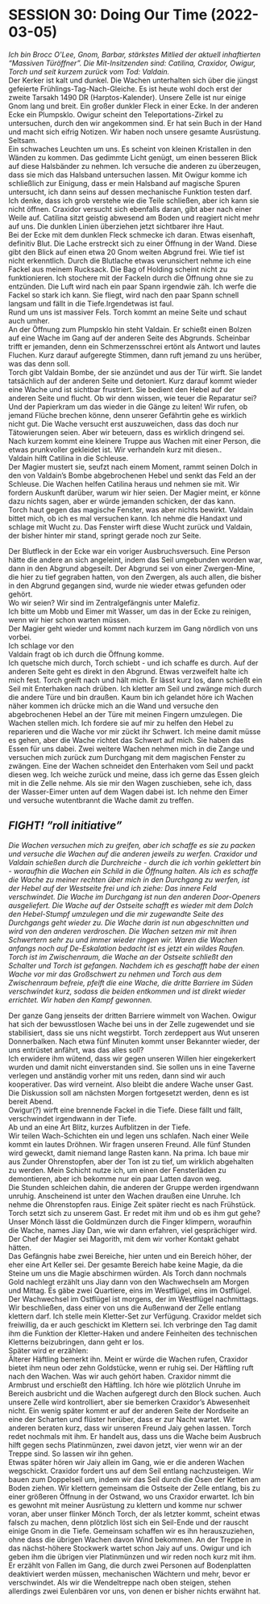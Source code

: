 # **SESSION 30: Doing Our Time (2022-03-05)**

*Ich bin Brocc O'Lee, Gnom, Barbar, stärkstes Mitlied der aktuell inhaftierten “Massiven Türöffner”. Die Mit-Insitzenden sind: Catilina, Craxidor, Owigur, Torch und seit kurzem zurück vom Tod: Valdain.*  
Der Kerker ist kalt und dunkel. Die Wachen unterhalten sich über die jüngst gefeierte Frühlings-Tag-Nach-Gleiche. Es ist heute wohl doch erst der zweite Tarsakh 1490 DR (Harptos-Kalender). Unsere Zelle ist nur einige Gnom lang und breit. Ein großer dunkler Fleck in einer Ecke. In der anderen Ecke ein Plumpsklo. Owigur scheint den Teleportations-Zirkel zu untersuchen, durch den wir angekommen sind. Er hat sein Buch in der Hand und macht sich eifrig Notizen. Wir haben noch unsere gesamte Ausrüstung. Seltsam.  
Ein schwaches Leuchten um uns. Es scheint von kleinen Kristallen in den Wänden zu kommen. Das gedimmte Licht genügt, um einen besseren Blick auf diese Halsbänder zu nehmen. Ich versuche die anderen zu überzeugen, dass sie mich das Halsband untersuchen lassen. Mit Owigur komme ich schließlich zur Einigung, dass er mein Halsband auf magische Spuren untersucht, ich dann seins auf dessen mechanische Funktion testen darf. Ich denke, dass ich grob verstehe wie die Teile schließen, aber ich kann sie nicht öffnen. Craxidor versucht sich ebenfalls daran, gibt aber nach einer Weile auf. Catilina sitzt geistig abwesend am Boden und reagiert nicht mehr auf uns. Die dunklen Linien überziehen jetzt sichtbarer ihre Haut.  
Bei der Ecke mit dem dunklen Fleck schmecke ich daran. Etwas eisenhaft, definitiv Blut. Die Lache erstreckt sich zu einer Öffnung in der Wand. Diese gibt den Blick auf einen etwa 20 Gnom weiten Abgrund frei. Wie tief ist nicht erkenntlich. Durch die Blutlache etwas verunsichert nehme ich eine Fackel aus meinem Rucksack. Die Bag of Holding scheint nicht zu funktionieren. Ich stochere mit der Fackeln durch die Öffnung ohne sie zu entzünden. Die Luft wird nach ein paar Spann irgendwie zäh. Ich werfe die Fackel so stark ich kann. Sie fliegt, wird nach den paar Spann schnell langsam und fällt in die Tiefe.Irgendetwas ist faul.  
Rund um uns ist massiver Fels. Torch kommt an meine Seite und schaut auch umher.  
An der Öffnung zum Plumpsklo hin steht Valdain. Er schießt einen Bolzen auf eine Wache im Gang auf der anderen Seite des Abgrunds. Scheinbar trifft er jemanden, denn ein Schmerzensschrei ertönt als Antwort und lautes Fluchen. Kurz darauf aufgeregte Stimmen, dann ruft jemand zu uns herüber, was das denn soll.  
Torch gibt Valdain Bombe, der sie anzündet und aus der Tür wirft. Sie landet tatsächlich auf der anderen Seite und detoniert. Kurz darauf kommt wieder eine Wache und ist sichtbar frustriert. Sie bedient den Hebel auf der anderen Seite und flucht. Ob wir denn wissen, wie teuer die Reparatur sei? Und der Papierkram um das wieder in die Gänge zu leiten\! Wir rufen, ob jemand Flüche brechen könne, denn unserer Gefährtin gehe es wirklich nicht gut. Die Wache versucht erst auszuweichen, dass das doch nur Tätowierungen seien. Aber wir beteuern, dass es wirklich dringend sei.  
Nach kurzem kommt eine kleinere Truppe aus Wachen mit einer Person, die etwas prunkvoller gekleidet ist. Wir verhandeln kurz mit diesen..  
Valdain hilft Catilina in die Schleuse.  
Der Magier mustert sie, seufzt nach einem Moment, rammt seinen Dolch in den von Valdain’s Bombe abgebrochenen Hebel und senkt das Feld an der Schleuse. Die Wachen helfen Catilina heraus und nehmen sie mit. Wir fordern Auskunft darüber, warum wir hier seien. Der Magier meint, er könne dazu nichts sagen, aber er würde jemanden schicken, der das kann.  
Torch haut gegen das magische Fenster, was aber nichts bewirkt. Valdain bittet mich, ob ich es mal versuchen kann. Ich nehme die Handaxt und schlage mit Wucht zu. Das Fenster wirft diese Wucht zurück und Valdain, der bisher hinter mir stand, springt gerade noch zur Seite.

Der Blutfleck in der Ecke war ein voriger Ausbruchsversuch. Eine Person hätte die andere an sich angeleint, indem das Seil umgebunden worden war, dann in den Abgrund abgeseilt. Der Abgrund sei von einer Zwergen-Mine, die hier zu tief gegraben hatten, von den Zwergen, als auch allen, die bisher in den Abgrund gegangen sind, wurde nie wieder etwas gefunden oder gehört.  
Wo wir seien? Wir sind im Zentralgefängnis unter Malefiz.  
Ich bitte um Mobb und Eimer mit Wasser, um das in der Ecke zu reinigen, wenn wir hier schon warten müssen.  
Der Magier geht wieder und kommt nach kurzem im Gang nördlich von uns vorbei.  
Ich schlage vor den   
Valdain fragt ob ich durch die Öffnung komme.  
Ich quetsche mich durch, Torch schiebt \- und ich schaffe es durch. Auf der anderen Seite geht es direkt in den Abgrund. Etwas verzweifelt halte ich mich fest. Torch greift nach und hält mich. Er lässt kurz los, dann schießt ein Seil mit Enterhaken nach drüben. Ich kletter am Seil und zwänge mich durch die andere Türe und bin draußen. Kaum bin ich gelandet höre ich Wachen näher kommen ich drücke mich an die Wand und versuche den abgebrochenen Hebel an der Türe mit meinen Fingern umzulegen. Die Wachen stellen mich. Ich fordere sie auf mir zu helfen den Hebel zu reparieren und die Wache vor mir zückt ihr Schwert. Ich meine damit müsse es gehen, aber die Wache richtet das Schwert auf mich. Sie haben das Essen für uns dabei. Zwei weitere Wachen nehmen mich in die Zange und versuchen mich zurück zum Durchgang mit dem magischen Fenster zu zwängen. Eine der Wachen schneidet den Enterhaken vom Seil und packt diesen weg. Ich weiche zurück und meine, dass ich gerne das Essen gleich mit in die Zelle nehme. Als sie mir den Wagen zuschieben, sehe ich, dass der Wasser-Eimer unten auf dem Wagen dabei ist. Ich nehme den Eimer und versuche wutentbrannt die Wache damit zu treffen.

## ***FIGHT\! ”roll initiative”***

*Die Wachen versuchen mich zu greifen, aber ich schaffe es sie zu packen und versuche die Wachen auf die anderen jeweils zu werfen. Craxidor und Valdain schießen durch die Durchreiche \- durch die ich vorhin geklettert bin \- woraufhin die Wachen ein Schild in die Öffnung halten. Als ich es schaffe die Wache zu meiner rechten über mich in den Durchgang zu werfen, ist der Hebel auf der Westseite frei und ich ziehe: Das innere Feld verschwindet. Die Wache im Durchgang ist nun den anderen Door-Openers ausgeliefert. Die Wache auf der Ostseite schafft es wieder mit dem Dolch den Hebel-Stumpf umzulegen und die mir zugewandte Seite des Durchgangs geht wieder zu. Die Wache darin ist nun abgeschnitten und wird von den anderen verdroschen. Die Wachen setzen mir mit ihren Schwertern sehr zu und immer wieder ringen wir. Waren die Wachen anfangs noch auf De-Eskalation bedacht ist es jetzt ein wildes Raufen.*  
*Torch ist im Zwischenraum, die Wache an der Ostseite schließt den Schalter und Torch ist gefangen. Nachdem ich es geschafft habe der einen Wache vor mir das Großschwert zu nehmen und Torch aus dem Zwischenraum befreie, pfeift die eine Wache, die dritte Barriere im Süden verschwindet kurz, sodass die beiden entkommen und ist direkt wieder errichtet. Wir haben den Kampf gewonnen.*

Der ganze Gang jenseits der dritten Barriere wimmelt von Wachen. Owigur hat sich der bewusstlosen Wache bei uns in der Zelle zugewendet und sie stabilisiert, dass sie uns nicht wegstirbt. Torch zerdeppert aus Wut unseren Donnerbalken. Nach etwa fünf Minuten kommt unser Bekannter wieder, der uns entrüstet anfährt, was das alles soll?  
Ich erwidere ihm wütend, dass wir gegen unseren Willen hier eingekerkert wurden und damit nicht einverstanden sind. Sie sollen uns in eine Taverne verlegen und anständig vorher mit uns reden, dann sind wir auch kooperativer. Das wird verneint. Also bleibt die andere Wache unser Gast. Die Diskussion soll am nächsten Morgen fortgesetzt werden, denn es ist bereit Abend.  
Owigur(?) wirft eine brennende Fackel in die Tiefe. Diese fällt und fällt, verschwindet irgendwann in der Tiefe.  
Ab und an eine Art Blitz, kurzes Aufblitzen in der Tiefe.  
Wir teilen Wach-Schichten ein und legen uns schlafen. Nach einer Weile kommt ein lautes Dröhnen. Wir fragen unseren Freund. Alle fünf Stunden wird geweckt, damit niemand lange Rasten kann. Na prima. Ich baue mir aus Zunder Ohrenstopfen, aber der Ton ist zu tief, um wirklich abgehalten zu werden. Mein Schicht nutze ich, um einen der Fensterläden zu demontieren, aber ich bekomme nur ein paar Latten davon weg.  
Die Stunden schleichen dahin, die anderen der Gruppe werden irgendwann unruhig. Anscheinend ist unter den Wachen draußen eine Unruhe. Ich nehme die Ohrenstopfen raus. Einige Zeit später riecht es nach Frühstück. Torch setzt sich zu unserem Gast. Er redet mit ihm und ob es ihm gut gehe? Unser Mönch lässt die Goldmünzen durch die Finger klimpern, woraufhin die Wache, names  Jiay Dan, wie wir dann erfahren, viel gesprächiger wird. Der Chef der Magier sei Magorith, mit dem wir vorher Kontakt gehabt hätten.  
Das Gefängnis habe zwei Bereiche, hier unten und ein Bereich höher, der eher eine Art Keller sei. Der gesamte Bereich habe keine Magie, da die Steine um uns die Magie abschirmen würden. Als Torch dann nochmals Gold nachlegt erzählt uns Jiay dann von den Wachwechseln am Morgen und Mittag. Es gäbe zwei Quartiere, eins im Westflügel, eins im Ostflügel. Der Wachwechsel im Ostflügel ist morgens, der im Westflügel nachmittags.  
Wir beschließen, dass einer von uns die Außenwand der Zelle entlang klettern darf. Ich stelle mein Kletter-Set zur Verfügung. Craxidor meldet sich freiwillig, da er auch geschickt im Klettern sei. Ich verbringe den Tag damit ihm die Funktion der Kletter-Haken und andere Feinheiten des technischen Kletterns beizubringen, dann geht er los.  
Später wird er erzählen:  
Älterer Häftling bemerkt ihn. Meint er würde die Wachen rufen, Craxidor bietet ihm neun oder zehn Goldstücke, wenn er ruhig sei. Der Häftling ruft nach den Wachen. Was wir auch gehört haben. Craxidor nimmt die Armbrust und erschießt den Häftling. Ich höre wie plötzlich Unruhe im Bereich ausbricht und die Wachen aufgeregt durch den Block suchen. Auch unsere Zelle wird kontrolliert, aber sie bemerken Craxidor’s Abwesenheit nicht. Ein wenig später kommt er auf der anderen Seite der Nordseite an eine der Scharten und flüster herüber, dass er zur Nacht wartet. Wir anderen beraten kurz, dass wir unseren Freund Jaiy gehen lassen. Torch redet nochmals mit ihm. Er handelt aus, dass uns die Wache beim Ausbruch hilft gegen sechs Platinmünzen, zwei davon jetzt, vier wenn wir an der Treppe sind. So lassen wir ihn gehen.  
Etwas später hören wir Jaiy allein im Gang, wie er die anderen Wachen wegschickt. Craxidor fordert uns auf dem Seil entlang nachzusteigen. Wir bauen zum Doppelseil um, indem wir das Seil durch die Ösen der Ketten am Boden ziehen. Wir klettern gemeinsam die Ostseite der Zelle entlang, bis zu einer größeren Öffnung in der Ostwand, wo uns Craxidor erwartet. Ich bin es gewohnt mit meiner Ausrüstung zu klettern und komme nur schwer voran, aber unser flinker Mönch Torch, der als letzter kommt, scheint etwas falsch zu machen, denn plötzlich löst sich ein Seil-Ende und der rauscht einige Gnom in die Tiefe. Gemeinsam schaffen wir es ihn herauszuziehen, ohne dass die übrigen Wachen davon Wind bekommen. An der Treppe in das nächst-höhere Stockwerk wartet schon Jaiy auf uns. Owigur und ich geben ihm die übrigen vier Platinmünzen und wir reden noch kurz mit ihm. Er erzählt von Fallen im Gang, die durch zwei Personen auf Bodenplatten deaktiviert werden müssen, mechanischen Wächtern und mehr, bevor er verschwindet. Als wir die Wendeltreppe nach oben steigen, stehen allerdings zwei Eulenbären vor uns, von denen er bisher nichts erwähnt hat.
